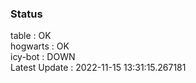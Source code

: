 ### Status


table : OK  
hogwarts : OK  
icy-bot : DOWN  
Latest Update : 2022-11-15 13:31:15.267181

